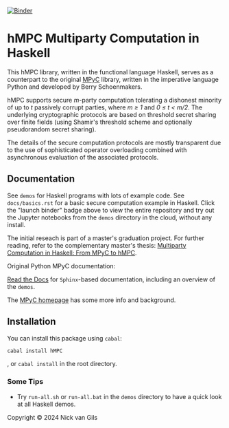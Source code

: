 [![Binder](https://mybinder.org/badge_logo.svg)](https://mybinder.org/v2/gh/nickvgils/hMPC/master)
<!-- [![Travis CI](https://app.travis-ci.com/lschoe/mpyc.svg)](https://app.travis-ci.com/lschoe/mpyc)
[![codecov](https://codecov.io/gh/lschoe/mpyc/branch/master/graph/badge.svg)](https://codecov.io/gh/lschoe/mpyc)
[![Read the Docs](https://readthedocs.org/projects/mpyc/badge/)](https://mpyc.readthedocs.io)
[![PyPI](https://img.shields.io/pypi/v/mpyc.svg)](https://pypi.org/project/mpyc/) -->

# hMPC Multiparty Computation in Haskell

This hMPC library, written in the functional language Haskell, serves as a counterpart to the original [MPyC](https://github.com/lschoe/mpyc) library, written in the imperative language Python and developed by Berry Schoenmakers.

hMPC supports secure *m*-party computation tolerating a dishonest minority of up to *t* passively corrupt parties,
where *m &ge; 1* and *0 &le; t &lt; m/2*. The underlying cryptographic protocols are based on threshold secret sharing over finite
fields (using Shamir's threshold scheme and optionally pseudorandom secret sharing).

The details of the secure computation protocols are mostly transparent due to the use of sophisticated operator overloading
combined with asynchronous evaluation of the associated protocols.

## Documentation

See `demos` for Haskell programs with lots of example code. See `docs/basics.rst` for a basic secure computation example in Haskell. Click the "launch binder" badge above to view the entire
repository and try out the Jupyter notebooks from the `demos` directory in the cloud, without any install.

The initial reseach is part of a master's graduation project. For further reading, refer to the complementary master's thesis: [Multiparty Computation in Haskell: From MPyC to hMPC](https://research.tue.nl/en/studentTheses/multiparty-computation-in-haskell).


Original Python MPyC documentation:

[Read the Docs](https://mpyc.readthedocs.io/) for `Sphinx`-based documentation, including an overview of the `demos`.

The [MPyC homepage](https://www.win.tue.nl/~berry/mpyc/) has some more info and background.
<!-- [GitHub Pages](https://lschoe.github.io/mpyc/) for `pydoc`-based documentation. -->



## Installation

You can install this package using `cabal`:

```bash
cabal install hMPC
```

, or `cabal install` in the root directory.

<!-- Pure Python, no dependencies. Python 3.9+ (following [NumPy's deprecation policy](https://numpy.org/neps/nep-0029-deprecation_policy.html#support-table)).

Run `pip install .` in the root directory (containing file `setup.py`).\
Or, run `pip install -e .`, if you want to edit the MPyC source files.

Use `pip install numpy` to enable support for secure NumPy arrays in MPyC, along with vectorized implementations.

Use `pip install gmpy2` to run MPyC with the package [gmpy2](https://pypi.org/project/gmpy2/) for considerably better performance.

Use `pip install uvloop` (or `pip install winloop` on Windows) to replace Python's default asyncio event loop in MPyC for generally improved performance. -->

### Some Tips

- Try `run-all.sh` or `run-all.bat` in the `demos` directory to have a quick look at all Haskell demos.
<!-- Demos `bnnmnist.py` and `cnnmnist.py` require [NumPy](https://www.numpy.org/), demo `kmsurvival.py` requires
[pandas](https://pandas.pydata.org/), [Matplotlib](https://matplotlib.org/), and [lifelines](https://pypi.org/project/lifelines/),
and demo `ridgeregression.py` (and therefore demo `multilateration.py`) even require [Scikit-learn](https://scikit-learn.org/).\
Try `np-run-all.sh` or `np-run-all.bat` in the `demos` directory to run all Python demos employing MPyC's secure arrays.
Major speedups are achieved due to the reduced overhead of secure arrays and vectorized processing throughout the
protocols. -->

<!-- - To use the [Jupyter](https://jupyter.org/) notebooks `demos\*.ipynb`, you need to have Jupyter installed,
e.g., using `pip install jupyter`. An interesting feature of Jupyter is the support of top-level `await`.
For example, instead of `mpc.run(mpc.start())` you can simply use `await mpc.start()` anywhere in
a notebook cell, even outside a coroutine.\
For Python, you also get top-level `await` by running `python -m asyncio` to launch a natively async REPL.
By running `python -m mpyc` instead you even get this REPL with the MPyC runtime preloaded! -->

<!-- - Directory `demos\.config` contains configuration info used to run MPyC with multiple parties.
The file `gen.bat` shows how to generate fresh key material for SSL. To generate SSL key material of your own, first run
`pip install cryptography` (alternatively, run `pip install pyOpenSSL`). -->

Copyright &copy; 2024 Nick van Gils